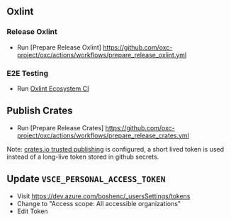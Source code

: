 ## Oxlint

### Release Oxlint

- Run [Prepare Release Oxlint] https://github.com/oxc-project/oxc/actions/workflows/prepare_release_oxlint.yml

### E2E Testing

- Run [Oxlint Ecosystem CI](https://github.com/oxc-project/oxlint-ecosystem-ci/actions/workflows/ecosystem-ci.yml)

## Publish Crates

- Run [Prepare Release Crates] https://github.com/oxc-project/oxc/actions/workflows/prepare_release_crates.yml

Note: [crates.io trusted publishing](https://crates.io/docs/trusted-publishing) is configured,
a short lived token is used instead of a long-live token stored in github secrets.

## Update `VSCE_PERSONAL_ACCESS_TOKEN`

- Visit https://dev.azure.com/boshenc/_usersSettings/tokens
- Change to "Access scope: All accessible organizations"
- Edit Token
